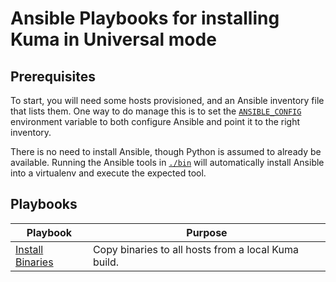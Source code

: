 # Ansible Playbooks for installing Kuma in Universal mode

## Prerequisites

To start, you will need some hosts provisioned, and an Ansible
inventory file that lists them. One way to do manage this is to set the
[`ANSIBLE_CONFIG`](https://docs.ansible.com/ansible/latest/reference_appendices/config.html#envvar-ANSIBLE_CONFIG)
environment variable to both configure Ansible and point it to the right
inventory.

There is no need to install Ansible, though Python is assumed to
already be available. Running the Ansible tools in [`./bin`](./bin)
will automatically install Ansible into a virtualenv and execute the
expected tool.

## Playbooks

| Playbook | Purpose |
| --- | --- | 
| [Install Binaries](roles/common/tasks/main.yml) | Copy binaries to all hosts from a local Kuma build. |

